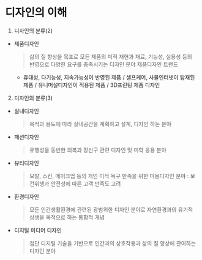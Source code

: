 # 디자인의 이해

1. 디자인의 분류(2)

- 제품디자인
  > 삶의 질 향상을 목표로 모든 제품의 미적 재현과 재료, 기능성, 실용성 등의 반영으로 다양한 요구를 충족시키는 디자인 분야
  > 제품디자인 트랜드
  - 휴대성, 다기능성, 지속가능성이 반영된 제품 / 셀프케어, 사물인터넷이 탑재된 제품 / 유니머설디자인이 적용된 제품 / 3D프린팅 제품 디자인

2. 디자인의 분류(3)

- 실내디자인
  > 목적과 용도에 따라 실내공간을 계획하고 설계, 디자인 하는 분야
- 패션디자인
  > 유행성을 동반한 의복과 장신구 관련 디자인 및 미학 응용 분야
- 뷰티디자인
  > 모발, 스킨, 메이크업 등의 개인 미적 욕구 만족을 위한 미용디자인 분야 : 보건위생과 안전성에 따른 고객 만족도 고려
- 환경디자인
  > 모든 인간생활환경에 관련된 광범위한 디자인 분야로 자연환경과의 유기적 상생을 목적으로 하는 통합적 개념
- 디지털 미디어 디자인
  > 첨단 디지털 기술을 기반으로 인간과의 상호작용과 삶의 질 향상에 관여하는 디자인 분야
